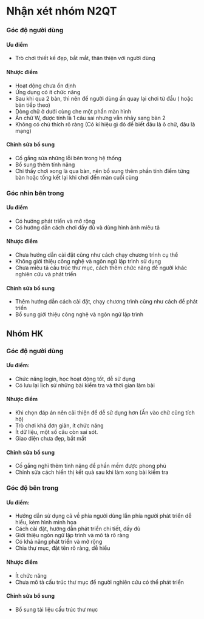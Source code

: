 # Nhận xét nhóm N2QT
### Góc độ người dùng
#### Ưu điểm
- Trò chơi thiết kế đẹp, bắt mắt, thân thiện với người dùng

#### Nhược điểm
- Hoạt động chưa ổn định
- Ứng dụng có ít chức năng
- Sau khi qua 2 bàn, thì nên để người dùng ấn quay lại chơi từ đầu ( hoặc bàn tiếp theo)
- Dòng chữ ở dưới cùng che một phần màn hình
- Ấn chữ W, được tính là 1 câu sai nhưng vẫn nhảy sang bàn 2
- Không có chú thích rõ ràng (Có kí hiệu gì đó để biết đâu là ô chữ, đâu là mạng)

#### Chỉnh sửa bổ sung
- Cố gắng sửa những lỗi bên trong hệ thống
- Bổ sung thêm tính năng
- Chỉ thấy chơi xong là qua bàn, nên bổ sung thêm phần tính điểm từng bàn hoặc tổng kết lại khi chơi đến màn cuối cùng

### Góc nhìn bên trong
#### Ưu điểm
- Có hướng phát triển và mở rộng
- Có hướng dẫn cách chơi đầy đủ và dùng hình ảnh miêu tả

#### Nhược điểm
- Chưa hướng dẫn cài đặt cũng như cách chạy chương trình cụ thể
- Không giới thiệu công nghệ và ngôn ngữ lập trình sử dụng
- Chưa miêu tả cấu trúc thư mục, cách thêm chức năng để người khác nghiên cứu và phát triển

#### Chỉnh sửa bổ sung
- Thêm hướng dẫn cách cài đặt, chạy chương trình cũng như cách để phát triển
- Bổ sung giới thiệu công nghệ và ngôn ngữ lập trình

## Nhóm HK
### Góc độ người dùng
#### Ưu điểm:
- Chức năng login, học hoạt động tốt, dễ sử dụng
- Có lưu lại lịch sử những bài kiểm tra và thời gian làm bài

#### Nhược điểm
- Khi chọn đáp án nên cải thiện để dễ sử dụng hơn (Ấn vào chữ cũng tích hộ)
- Trò chơi khá đơn giản, ít chức năng
- Ít dữ liệu, một số câu còn sai sót.
- Giao diện chưa đẹp, bắt mắt

#### Chỉnh sửa bổ sung
- Cố gắng nghĩ thêm tính năng để phần mềm được phong phú
- Chỉnh sửa cách hiển thị kết quả sau khi làm xong bài kiểm tra

### Góc độ bên trong
#### Ưu điểm:
- Hướng dẫn sử dụng cả về phía người dùng lẫn phía người phát triển dễ hiểu, kèm hình minh họa
- Cách cài đặt, hướng dẫn phát triển chi tiết, đầy đủ
- Giới thiệu ngôn ngữ lập trình và mô tả rõ ràng
- Có khả năng phát triển và mở rộng
- Chia thự mục, đặt tên rõ ràng, dễ hiểu

#### Nhược điểm
- Ít chức năng
- Chưa mô tả cấu trúc thư mục để người nghiên cứu có thể phát triển

#### Chỉnh sửa bổ sung
- Bổ sung tài liệu cấu trúc thư mục


